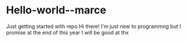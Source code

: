 # Hello-world--marce
Just getting started with repo
Hi there!
I'm just new to programmng but I promise at the end of this
year I will be good at
thx
